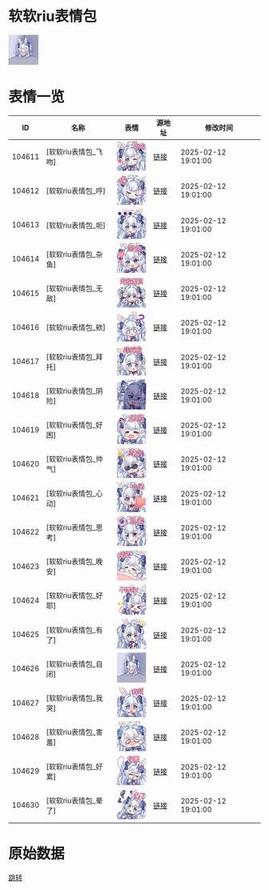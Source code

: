 # 软软riu表情包

<img src="./cover.png" height="60" alt="cover" />

# 表情一览

|ID|名称|表情|源地址|修改时间|
|----|----|----|----|----|
|104611|[软软riu表情包_飞吻]|<img src="./pic/104611_%5B软软riu表情包_飞吻%5D.png" height="60" alt="飞吻"/>|[链接](https://i0.hdslb.com/bfs/garb/2decc196bbac017cb05ff3d65d912c0dd02a6eba.png)|2025-02-12 19:01:00|
|104612|[软软riu表情包_哼]|<img src="./pic/104612_%5B软软riu表情包_哼%5D.png" height="60" alt="哼"/>|[链接](https://i0.hdslb.com/bfs/garb/b62bfeee1ea5242d2c0d47c227bbf16f16c26a64.png)|2025-02-12 19:01:00|
|104613|[软软riu表情包_呃]|<img src="./pic/104613_%5B软软riu表情包_呃%5D.png" height="60" alt="呃"/>|[链接](https://i0.hdslb.com/bfs/garb/fc316e9a7e4905c6b65f3198bafc808c3bf81248.png)|2025-02-12 19:01:00|
|104614|[软软riu表情包_杂鱼]|<img src="./pic/104614_%5B软软riu表情包_杂鱼%5D.png" height="60" alt="杂鱼"/>|[链接](https://i0.hdslb.com/bfs/garb/5ab5fb3da5d7860fd4d9412d41a5a87a0d2b756e.png)|2025-02-12 19:01:00|
|104615|[软软riu表情包_无敌]|<img src="./pic/104615_%5B软软riu表情包_无敌%5D.png" height="60" alt="无敌"/>|[链接](https://i0.hdslb.com/bfs/garb/db8f7b7757f2ab6008d8e5f82f91d4ecc567146c.png)|2025-02-12 19:01:00|
|104616|[软软riu表情包_欸]|<img src="./pic/104616_%5B软软riu表情包_欸%5D.png" height="60" alt="欸"/>|[链接](https://i0.hdslb.com/bfs/garb/f6f625078f6fefddfeff54e6ade38f6ca179cefc.png)|2025-02-12 19:01:00|
|104617|[软软riu表情包_拜托]|<img src="./pic/104617_%5B软软riu表情包_拜托%5D.png" height="60" alt="拜托"/>|[链接](https://i0.hdslb.com/bfs/garb/72188fdcefdeeefc4da8701d0a4b06b60acae3e7.png)|2025-02-12 19:01:00|
|104618|[软软riu表情包_阴险]|<img src="./pic/104618_%5B软软riu表情包_阴险%5D.png" height="60" alt="阴险"/>|[链接](https://i0.hdslb.com/bfs/garb/221f2149bdd181f887f918200be1e0a01add4dc3.png)|2025-02-12 19:01:00|
|104619|[软软riu表情包_好困]|<img src="./pic/104619_%5B软软riu表情包_好困%5D.png" height="60" alt="好困"/>|[链接](https://i0.hdslb.com/bfs/garb/1b0f2f17db69ad6885a7e983a604b37113b8374a.png)|2025-02-12 19:01:00|
|104620|[软软riu表情包_帅气]|<img src="./pic/104620_%5B软软riu表情包_帅气%5D.png" height="60" alt="帅气"/>|[链接](https://i0.hdslb.com/bfs/garb/4857449dc3e5f06c846b25d4bb355fabfe3dfed3.png)|2025-02-12 19:01:00|
|104621|[软软riu表情包_心动]|<img src="./pic/104621_%5B软软riu表情包_心动%5D.png" height="60" alt="心动"/>|[链接](https://i0.hdslb.com/bfs/garb/3fa5929c71ba4e29c8695ece350cafc8d4503f11.png)|2025-02-12 19:01:00|
|104622|[软软riu表情包_思考]|<img src="./pic/104622_%5B软软riu表情包_思考%5D.png" height="60" alt="思考"/>|[链接](https://i0.hdslb.com/bfs/garb/5393b9fab0cc4e08ea24ba774d3659dc1cd1f471.png)|2025-02-12 19:01:00|
|104623|[软软riu表情包_晚安]|<img src="./pic/104623_%5B软软riu表情包_晚安%5D.png" height="60" alt="晚安"/>|[链接](https://i0.hdslb.com/bfs/garb/654aee5e561ac6ec359baed02a145c8529e68c50.png)|2025-02-12 19:01:00|
|104624|[软软riu表情包_好耶]|<img src="./pic/104624_%5B软软riu表情包_好耶%5D.png" height="60" alt="好耶"/>|[链接](https://i0.hdslb.com/bfs/garb/3b061719af4c1278f7dd8936c144de49c9d4318f.png)|2025-02-12 19:01:00|
|104625|[软软riu表情包_有了]|<img src="./pic/104625_%5B软软riu表情包_有了%5D.png" height="60" alt="有了"/>|[链接](https://i0.hdslb.com/bfs/garb/0ae4986adb74c3f00c4d1488d73186c039f0019b.png)|2025-02-12 19:01:00|
|104626|[软软riu表情包_自闭]|<img src="./pic/104626_%5B软软riu表情包_自闭%5D.png" height="60" alt="自闭"/>|[链接](https://i0.hdslb.com/bfs/garb/bd9f2995e93570310505c2e3888bc2de467b6024.png)|2025-02-12 19:01:00|
|104627|[软软riu表情包_我哭]|<img src="./pic/104627_%5B软软riu表情包_我哭%5D.png" height="60" alt="我哭"/>|[链接](https://i0.hdslb.com/bfs/garb/43a73fdb192f6539c7de65128fa8a6cb564178d3.png)|2025-02-12 19:01:00|
|104628|[软软riu表情包_害羞]|<img src="./pic/104628_%5B软软riu表情包_害羞%5D.png" height="60" alt="害羞"/>|[链接](https://i0.hdslb.com/bfs/garb/80f29c7c6fdda94b80a6b401f580b68953eaf884.png)|2025-02-12 19:01:00|
|104629|[软软riu表情包_好累]|<img src="./pic/104629_%5B软软riu表情包_好累%5D.png" height="60" alt="好累"/>|[链接](https://i0.hdslb.com/bfs/garb/e36446fd0adeb0f4892a14e0b0cbf4fe495ef118.png)|2025-02-12 19:01:00|
|104630|[软软riu表情包_晕了]|<img src="./pic/104630_%5B软软riu表情包_晕了%5D.png" height="60" alt="晕了"/>|[链接](https://i0.hdslb.com/bfs/garb/288c11f9ba6541256e7f8c0afb66a2c465282bb2.png)|2025-02-12 19:01:00|

# 原始数据

[跳转](./raw.json)

